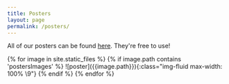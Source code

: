 ```yaml
---
title: Posters
layout: page
permalink: /posters/
---
```


All of our posters can be found <a href="https://github.com/kwanarchy/posters">here</a>. They're free to use!
<br/>

<div class="text-center" markdown="1">
{% for image in site.static_files %}
    {% if image.path contains 'postersImages' %}
![poster]({{image.path}}){:class="img-fluid max-width: 100% \9"}
    {% endif %}
{% endfor %}
</div>

